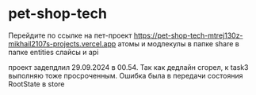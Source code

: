 # pet-shop-tech
Перейдите по ссылке на пет-проект
 https://pet-shop-tech-mtrej130z-mikhail2107s-projects.vercel.app
 атомы и модлекулы в папке share
 в папке entities слайсы и api

проект задепдлил 29.09.2024 в 00.54. Так как дедлайн сгорел, к task3 выполняю тоже просроченным. Ошибка была в передачи состояния RootState в store

